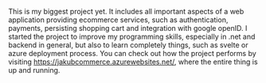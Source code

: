 This is my biggest project yet. It includes all important aspects of a web application providing ecommerce services, such as authentication, payments, persisting shopping cart and integration with google openID. I started the project to improve my programming skills, especially in .net and backend in general, but also to learn completely things, such as svelte or azure deployment process. You can check out how the project performs by visiting https://jakubcommerce.azurewebsites.net/, where the entire thing is up and running.
